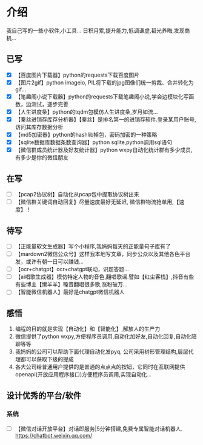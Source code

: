 # 介绍
我自己写的一些小软件,小工具...
日积月累,提升能力,低调谦虚,韬光养晦,发现商机...
## 已写
- [x] 【百度图片下载器】python的requests下载百度图片
- [x] 【图片2gif】python imageio, PIL将下载的jpg图像们统一剪裁、合并转化为gif... 
- [x] 【笔趣阁小说下载器】python的requests下载笔趣阁小说,学会边模块化写函数，边测试，逐步完善
- [x] 【人生进度条】python的tqdm包模仿人生进度条,岁月如流...
- [x] 【秦丝进销存库存分析器】【秦丝】是排名第一的进销存软件.登录某用户账号,访问其库存数据分析
- [x] 【md5加密器】python的hashlib掉包，密码加密的一种策略
- [x] 【sqlite数据库数据条数查询器】python sqlite,python调用sql语句
- [x] 【微信群成员统计器及好友统计器】python wxpy自动化统计群有多少成员,有多少是你的微信朋友
## 在写
- [ ] 【pcap2协议树】自动化从pcap包中提取协议树出来
- [ ] 【微信群关键词自动回复】尽量速度最好无延迟, 微信群物流抢单用,【速度】！
## 待写
- [ ] 【正能量软文生成器】写个小程序,我妈妈每天的正能量句子库有了
- [ ] 【mardown2微信公众号】这样我本地写文章，同步公众以及其他各色平台发，或许有朝一日可以赚钱...
- [ ] 【ocr+chatgpt】ocr+chatgpt联动，识题答题...
- [ ] 【ai唱歌生成器】模仿特定人物的音色,翻唱歌谣.譬如【红尘客栈】,抖音有些有些博主【懒羊羊】嗓音翻唱很多歌,涨粉破万...
- [ ] 【智能微信机器人】最好是chatgpt微信机器人
## 感悟
1. 编程的目的就是实现【自动化】和【智能化】,解放人的生产力
2. 微信提供了python wxpy,方便程序员调用,自动化加好友,自动化回复,自动化陪聊等等
3. 我妈妈的公司可以帮助下面代理自动化发pyq, 公司采用树形管理结构,层层代理都可以获取下级的提成
4. 各大公司给普通用户提供的是普通的点点点的按钮，它同时在互联网提供openapi(开放应用程序接口)方便程序员调用,实现自动化...
## 设计优秀的平台/软件
### 系统
- [ ] 【微信对话开放平台】对话即服务|5分钟搭建,免费专属智能对话机器人. https://chatbot.weixin.qq.com/

